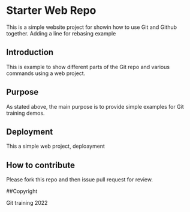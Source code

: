 # Starter Web Repo

This is a simple website project for showin how to use Git and Github together.
Adding a line for rebasing example

## Introduction

This is example to show different parts of the Git repo and various commands using a web project.

## Purpose

As stated above, the main purpose is to provide simple examples for Git training demos.

## Deployment
This a simple web project, deploayment
## How to contribute

Please fork this repo and then issue pull request for review.

##Copyright

Git training 2022